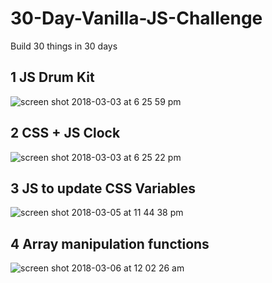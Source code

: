 # 30-Day-Vanilla-JS-Challenge
Build 30 things in 30 days

## 1 JS Drum Kit
![screen shot 2018-03-03 at 6 25 59 pm](https://user-images.githubusercontent.com/10985717/36941471-d093a848-1f10-11e8-94c7-e47f8b976aef.png)

## 2 CSS + JS Clock
![screen shot 2018-03-03 at 6 25 22 pm](https://user-images.githubusercontent.com/10985717/36941479-f80307a2-1f10-11e8-81b8-4511e353c310.png)

## 3 JS to update CSS Variables
![screen shot 2018-03-05 at 11 44 38 pm](https://user-images.githubusercontent.com/10985717/37020034-4673ca60-20cf-11e8-938e-9b18e22f4217.png)

## 4 Array manipulation functions
![screen shot 2018-03-06 at 12 02 26 am](https://user-images.githubusercontent.com/10985717/37020756-d0597c64-20d1-11e8-8240-010cbf7c1300.png)
